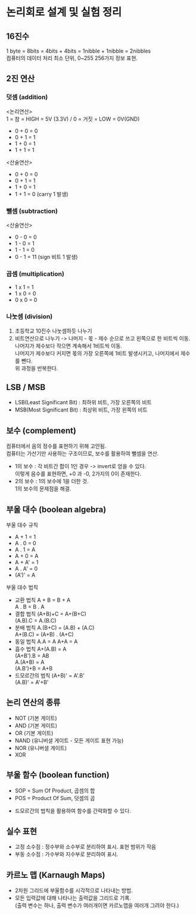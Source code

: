 # 논리회로 설계 및 실험 정리
## 16진수
1 byte = 8bits = 4bits + 4bits = 1nibble + 1nibble = 2nibbles\
컴퓨터의 데이터 처리 최소 단위, 0~255 256가지 정보 표현.
## 2진 연산
### 덧셈 (addition)
<논리연산>\
1 = 참 = HIGH = 5V (3.3V) / 0 = 거짓 = LOW = 0V(GND)
- 0 + 0 = 0
- 0 + 1 = 1
- 1 + 0 = 1
- 1 + 1 = 1  

<산술연산>
- 0 + 0 = 0
- 0 + 1 = 1
- 1 + 0 = 1
- 1 + 1 = 0 (carry 1 발생)
### 뺄셈 (subtraction)
<산술연산>
- 0 - 0 = 0
- 1 - 0 = 1
- 1 - 1 = 0
- 0 - 1 = 11 (sign 비트 1 발생)
### 곱셈 (multiplication)
- 1 x 1 = 1
- 1 x 0 = 0
- 0 x 0 = 0
### 나눗셈 (division)
1. 초등학교 10진수 나눗셈하듯 나누기
2. 비트연산으로 나누기 -> 나머지 - 몫 - 제수 순으로 쓰고 왼쪽으로 한 비트씩 이동.\
나머지가 제수보다 작으면 계속해서 1비트씩 이동.\
나머지가 제수보다 커지면 몫의 가장 오른쪽에 1비트 발생시키고, 나머지에서 제수를 뺀다.\
위 과정을 반복한다.

## LSB / MSB
- LSB(Least Significant Bit) : 최하위 비트, 가장 오른쪽의 비트
- MSB(Most Significant Bit)  : 최상위 비트, 가장 왼쪽의 비트

## 보수 (complement)
컴퓨터에서 음의 정수를 표현하기 위해 고안됨.\
컴퓨터는 가산기만 사용하는 구조이므로, 보수를 활용하여 뺄셈을 연산.
- 1의 보수 : 각 비트간 합이 1인 경우 -> invert로 얻을 수 있다.  
  이렇게 음수를 표현하면, +0 과 -0, 2가지의 0이 존재한다.
- 2의 보수 : 1의 보수에 1을 더한 것.  
  1의 보수의 문제점을 해결.

## 부울 대수 (boolean algebra)
부울 대수 규칙
- A + 1  = 1
- A . 0  = 0
- A . 1  = A
- A + 0  = A
- A + A' = 1
- A . A' = 0
- (A')'  = A

부울 대수 법칙
- 교환 법칙
  A + B = B + A   
  A . B = B . A
- 결합 법칙
  (A+B)+C = A+(B+C)  
  (A.B).C = A.(B.C)
- 분배 법칙
  A.(B+C) = (A.B) + (A.C)  
  A+(B.C) = (A+B) . (A+C)
- 동일 법칙
  A.A = A
  A+A = A
- 흡수 법칙
  A+(A.B)  = A  
  (A+B').B = AB  
  A.(A+B)  = A  
  (A.B')+B = A+B
- 드모르간의 법칙
  (A+B)' = A'.B'  
  (A.B)' = A'+B'

## 논리 연산의 종류
- NOT  (기본 게이트)
- AND  (기본 게이트)
- OR   (기본 게이트)
- NAND (유니버셜 게이트 - 모든 게이트 표현 가능)
- NOR  (유니버셜 게이트)
- XOR

## 부울 함수 (boolean function)
- SOP = Sum Of Product, 곱셈의 합
- POS = Product Of Sum, 덧셈의 곱
* 드모르간의 법칙을 활용하여 함수를 간략화할 수 있다.

## 실수 표현
- 고정 소수점 : 정수부와 소수부로 분리하여 표시. 표현 범위가 작음
- 부동 소수점 : 가수부와 지수부로 분리하여 표시.

## 카르노 맵 (Karnaugh Maps)
- 2차원 그리드에 부울함수를 시각적으로 나타내는 방법.
- 모든 입력값에 대해 나타나는 출력값을 그리드로 기록.  
  (출력 변수는 하나, 출력 변수가 여러개이면 카르노맵을 여러개 그려야 한다.)
